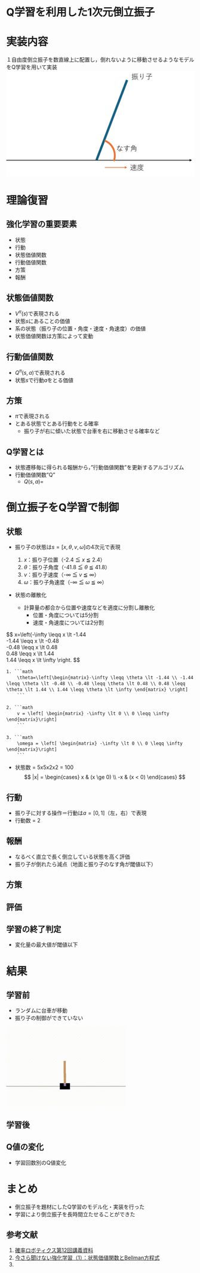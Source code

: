 # Q学習を利用した1次元倒立振子
# 実装内容
１自由度倒立振子を数直線上に配置し，倒れないように移動させるようなモデルをQ学習を用いて実装
<img src="./figs/振り子概要.png">

# 理論復習
## 強化学習の重要要素
- 状態
- 行動
- 状態価値関数
- 行動価値関数
- 方策
- 報酬

## 状態価値関数
- $V^\pi(s)$で表現される
- 状態$s$にあることの価値
- 系の状態（振り子の位置・角度・速度・角速度）の価値
- 状態価値関数は方策によって変動

## 行動価値関数
- $Q^\pi(s, a)$で表現される
- 状態$s$で行動$a$をとる価値

## 方策
- $\pi$で表現される
- とある状態でとある行動をとる確率
  - 振り子が右に傾いた状態で台車を右に移動させる確率など
  
## Q学習とは
- 状態遷移毎に得られる報酬から，”行動価値関数”を更新するアルゴリズム
- 行動価値関数”Q”
    - $Q(s, a)=$

# 倒立振子をQ学習で制御
## 状態  
- 振り子の状態は$s = [x, \theta, v, \omega]$の4次元で表現
    1. $x$：振り子位置（-2.4 ≦ $x$ ≦ 2.4）
    2. $\theta$：振り子角度（-41.8 ≦ $\theta$ ≦ 41.8）
    3. $v$：振り子速度（-$\infty$ ≦ $v$ ≦ $\infty$）
    4. $\omega$：振り子角速度（-$\infty$ ≦ $\omega$ ≦ $\infty$）

- 状態の離散化  
  - 計算量の都合から位置や速度などを適度に分割し離散化
    - 位置・角度については5分割
    - 速度・角速度については2分割  
  
$$
x=\left{-\infty \leqq x \lt -1.44  
    -1.44 \leqq x \lt -0.48  
    -0.48 \leqq x \lt 0.48  
    0.48 \leqq x \lt 1.44  
    1.44 \leqq x \lt \infty  \right.
$$
 
    1. ```math
        \theta=\left[\begin{matrix}-\infty \leqq \theta \lt -1.44 \\ -1.44 \leqq \theta \lt -0.48 \\ -0.48 \leqq \theta \lt 0.48 \\ 0.48 \leqq \theta \lt 1.44 \\ 1.44 \leqq \theta \lt \infty \end{matrix} \right]
        ``` 
   
    2. ```math
        v = \left[ \begin{matrix} -\infty \lt 0 \\ 0 \leqq \infty \end{matrix}\right]
        ```
   
    3. ```math
        \omega = \left[ \begin{matrix} -\infty \lt 0 \\ 0 \leqq \infty \end{matrix}\right]
        ```

   - 状態数 = 5x5x2x2 = 100
$$
|x| = \begin{cases}
    x & (x \ge 0) \\
    -x & (x < 0)
  \end{cases}
$$

## 行動
- 振り子に対する操作＝行動は$a = [0, 1]$（左，右）で表現
- 行動数 = 2

## 報酬
- なるべく直立で長く倒立している状態を高く評価
- 振り子が倒れたら減点（地面と振り子のなす角が閾値以下）

## 方策

## 評価

## 学習の終了判定
- 変化量の最大値が閾値以下

# 結果
## 学習前
- ランダムに台車が移動
- 振り子の制御ができていない  
<img src="./figs/未学習.gif">  

## 学習後
## Q値の変化
- 学習回数別のQ値変化
# まとめ
- 倒立振子を題材にしたQ学習のモデル化・実装を行った
- 学習により倒立振子を長時間立たせることができた
## 参考文献
1. [確率ロボティクス第12回講義資料](https://ryuichiueda.github.io/slides_marp/prob_robotics_2024/lesson12)
2. [今さら聞けない強化学習（1）：状態価値関数とBellman方程式](https://qiita.com/triwave33/items/5e13e03d4d76b71bc802)
3. 